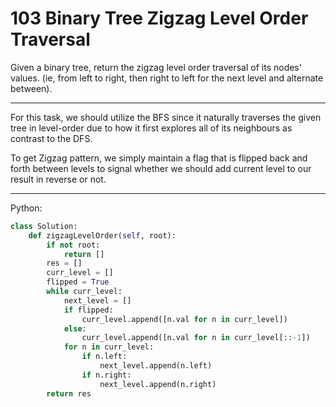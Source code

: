 103 Binary Tree Zigzag Level Order Traversal
============================================

Given a binary tree, return the zigzag level order traversal of its nodes'
values. (ie, from left to right, then right to left for the next level and
alternate between).

---

For this task, we should utilize the BFS since it naturally traverses the given
tree in level-order due to how it first explores all of its neighbours as
contrast to the DFS.

To get Zigzag pattern, we simply maintain a flag that is flipped back and forth
between levels to signal whether we should add current level to our result in
reverse or not.

---

Python:

```python
class Solution:
    def zigzagLevelOrder(self, root):
        if not root:
            return []
        res = []
        curr_level = []
        flipped = True
        while curr_level:
            next_level = []
            if flipped:
                curr_level.append([n.val for n in curr_level])
            else:
                curr_level.append([n.val for n in curr_level[::-1])
            for n in curr_level:
                if n.left:
                    next_level.append(n.left) 
                if n.right:
                    next_level.append(n.right)
        return res
``` 
